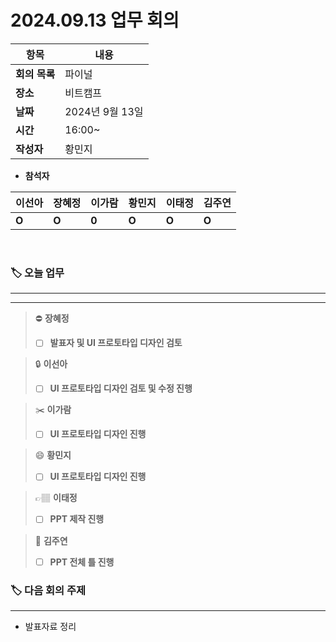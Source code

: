 # 2024.09.13 업무 회의

| **항목**    | **내용**       |
|-----------|--------------|
| **회의 목록** | 파이널          |
| **장소**    | 비트캠프         |
| **날짜**    | 2024년 9월 13일 |
| **시간**    | 16:00~       |
| **작성자**   | 황민지          |

- **참석자**

| **이선아** | **장혜정** | **이가람** | **황민지** | **이태정** | **김주연**                            |
|---------|---------|---------|---------|---------|------------------------------------|
| **O**       | **O**       | **0**   | **O**       | **O**       | **O** |

<br>

### 🏷️ 오늘 업무

---

[// 체크박스]: # ([ ], [x])

---

>⛔
**장혜정**
>- [ ]  **발표자 및 UI 프로토타입 디자인 검토**

>🔒
**이선아**
>- [ ]  **UI 프로토타입 디자인 검토 및 수정 진행**

>✂️
**이가람**
>- [ ]  **UI 프로토타입 디자인 진행**

>😄
**황민지**
>- [ ]  **UI 프로토타입 디자인 진행**

>👉🏽
**이태정**
>- [ ]  **PPT 제작 진행**

>📖
**김주연**
>- [ ]  **PPT 전체 틀 진행**


### 🏷️ 다음 회의 주제

---

- 발표자료 정리